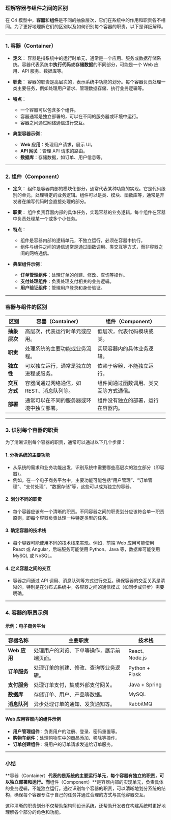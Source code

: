 ### 理解容器与组件之间的区别

在 C4 模型中，**容器**和**组件**是不同的抽象层次，它们在系统中的作用和职责各不相同。为了更好地理解它们的区别以及如何识别每个容器的职责，以下是详细解释。

---

### 1. **容器（Container）**
- **定义**：
  容器是指系统中的运行时单元，通常是一个应用、服务或数据存储系统。容器代表系统中**执行代码**或**存储数据**的不同部分，可能是一个 Web 应用、API 服务、数据库等。

- **职责**：
  容器的职责是高层次的，表示系统中功能的划分。每个容器负责处理一类主要任务，例如处理用户请求、管理数据存储、执行业务逻辑等。

- **特点**：
  - 一个容器可以包含多个组件。
  - 容器通常是独立部署的，可以在不同的服务器或环境中运行。
  - 容器之间通过网络通信进行交互。

- **典型容器示例**：
  - **Web 应用**：处理用户请求，展示 UI。
  - **API 网关**：管理 API 请求的路由。
  - **数据库**：存储数据，如订单、用户信息等。

---

### 2. **组件（Component）**
- **定义**：
  组件是容器内部的模块化部分，通常代表某种功能的实现。它是代码级别的单元，处理特定的业务逻辑。组件可以是类、模块、函数库等，通常是开发者在编写代码时会直接处理的部分。

- **职责**：
  组件负责容器内部的具体任务，实现容器的业务逻辑。每个组件在容器中负责处理某一个或多个小任务。

- **特点**：
  - 组件是容器内部的逻辑单元，不独立运行，必须在容器中执行。
  - 组件与组件之间的通信通常是通过函数调用、类交互等方式，而非容器之间的网络通信。
  
- **典型组件示例**：
  - **订单管理组件**：处理订单的创建、修改、查询等操作。
  - **支付处理组件**：负责处理支付相关的业务逻辑。
  - **用户验证组件**：管理用户登录和身份验证。

---

### 容器与组件的区别

| **区别**       | **容器（Container）**                       | **组件（Component）**                        |
| -------------- | ------------------------------------------- | ------------------------------------------- |
| **抽象层次**   | 高层次，代表运行时单元或应用。                | 低层次，代表代码模块或类。                    |
| **职责**       | 处理系统的主要功能或业务流程。                  | 实现容器内的具体业务逻辑。                    |
| **独立性**     | 可以独立运行，通常是独立的进程或服务。          | 依赖于容器，不能独立运行。                     |
| **交互方式**   | 容器间通过网络通信，如 REST、消息队列等。        | 组件间通过函数调用、类交互等方式通信。         |
| **部署**       | 通常可以在不同的服务器或环境中独立部署。          | 组件没有独立的部署，运行在容器内。             |

---

### 3. **识别每个容器的职责**

为了清晰识别每个容器的职责，通常可以通过以下几个步骤：

#### 1. **分析系统的主要功能**
  - 从系统的需求和业务功能出发，识别系统中需要哪些高层次的独立部分（即容器）。
  - 例如，在一个电子商务平台中，主要功能可能包括“用户管理”、“订单管理”、“支付处理”、“数据存储”等，这些可以成为独立的容器。

#### 2. **划分不同的职责**
  - 每个容器应该有一个清晰的职责。不同容器之间的职责划分应该符合单一职责原则，即每个容器负责处理一种特定类型的任务。

#### 3. **确定容器的技术栈**
  - 每个容器可能使用不同的技术栈来实现。例如，前端 Web 应用可能使用 React 或 Angular，后端服务可能使用 Python、Java 等，数据库可能使用 MySQL 或 NoSQL。

#### 4. **定义容器之间的交互**
  - 容器之间通过 API 调用、消息队列等方式进行交互。确保容器的交互关系是清晰的，特别是在分布式系统中，各容器之间的通信模式（如同步或异步）需要明确。

---

### 4. **容器的职责示例**

#### 示例：电子商务平台

| **容器名称**    | **主要职责**                                          | **技术栈**                       |
| --------------- | ---------------------------------------------------- | -------------------------------- |
| **Web 应用**    | 处理用户的浏览、下单等操作，展示前端页面。               | React、Node.js                   |
| **订单服务**    | 处理订单的创建、修改、查询等业务逻辑。                   | Python + Flask                   |
| **支付服务**    | 处理订单支付，集成外部支付网关。                        | Java + Spring                    |
| **数据库**      | 存储订单、用户、产品等数据。                            | MySQL                            |
| **消息队列**    | 异步处理订单的通知、发货通知等。                          | RabbitMQ                         |

#### Web 应用容器内的组件示例
- **用户管理组件**：负责用户的注册、登录、密码重置等。
- **购物车组件**：处理购物车中的商品添加、移除等操作。
- **订单创建组件**：将用户的订单请求发送给订单服务。

---

### 小结

**容器（Container）**代表的是系统的主要运行单元，每个容器有独立的职责，可以独立部署和运行。而**组件（Component）**是容器内部的实现单元，负责具体的业务逻辑，不能独立运行。通过识别每个容器的职责，可以清晰地划分系统的结构，确保每个容器专注于自己的任务并通过合理的方式与其他容器交互。

这种清晰的职责划分不仅帮助架构师设计系统，还帮助开发者在构建系统时更好地理解各个部分的角色和功能。
